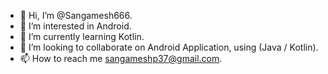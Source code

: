 - 👋 Hi, I’m @Sangamesh666.
- 👀 I’m interested in Android.
- 🌱 I’m currently learning Kotlin.
- 💞️ I’m looking to collaborate on Android Application, using (Java / Kotlin).
- 📫 How to reach me sangameshp37@gmail.com.

<!---
Sangamesh666/Sangamesh666 is a ✨ special ✨ repository because its `README.md` (this file) appears on your GitHub profile.
You can click the Preview link to take a look at your changes.
--->
